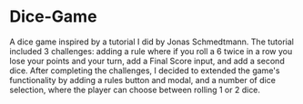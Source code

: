 # Dice-Game
A dice game inspired by a tutorial I did by Jonas Schmedtmann.
The tutorial included 3 challenges: adding a rule where if you roll a 6 twice in a row you lose your points and your turn, add a Final Score input, and add a second dice. 
After completing the challenges, I decided to extended the game's functionality by adding a rules button and modal, and a number of dice selection, where the player can choose between rolling 1 or 2 dice.
